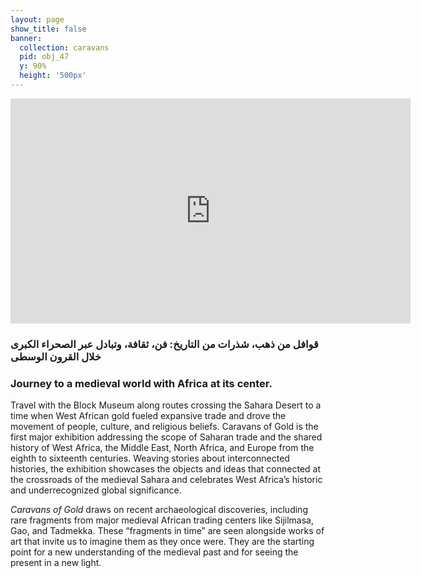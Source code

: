```yaml
---
layout: page
show_title: false
banner:
  collection: caravans
  pid: obj_47
  y: 90%
  height: '500px'
---
```


<iframe title="vimeo-player" src="https://player.vimeo.com/video/307108617" width="640" height="360" frameborder="0" allowfullscreen></iframe>

### قوافل من ذهب، شذرات من التاريخ: فن، ثقافة، وتبادل عبر الصحراء الكبرى خلال القرون الوسطى

### Journey to a medieval world with Africa at its center.

Travel with the Block Museum along routes crossing the Sahara Desert to a time when West African gold fueled expansive trade and drove the movement of people, culture, and religious beliefs. Caravans of Gold is the first major exhibition addressing the scope of Saharan trade and the shared history of West Africa, the Middle East, North Africa, and Europe from the eighth to sixteenth centuries. Weaving stories about interconnected histories, the exhibition showcases the objects and ideas that connected at the crossroads of the medieval Sahara and celebrates West Africa’s historic and underrecognized global significance.

_Caravans of Gold_ draws on recent archaeological discoveries, including rare fragments from major medieval African trading centers like Sijilmasa, Gao, and Tadmekka. These “fragments in time” are seen alongside works of art that invite us to imagine them as they once were. They are the starting point for a new understanding of the medieval past and for seeing the present in a new light.

